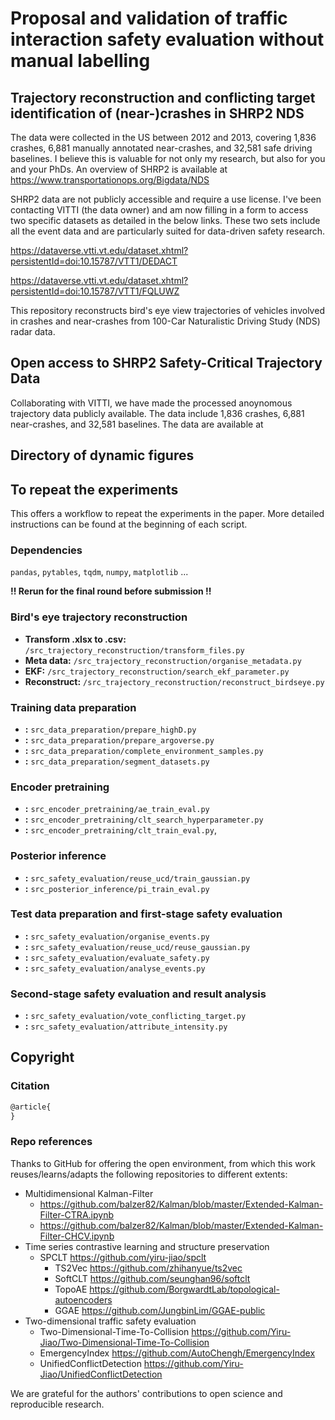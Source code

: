 # Proposal and validation of traffic interaction safety evaluation without manual labelling
## Trajectory reconstruction and conflicting target identification of (near-)crashes in SHRP2 NDS

The data were collected in the US between 2012 and 2013, covering 1,836 crashes, 6,881 manually annotated near-crashes, and 32,581 safe driving baselines. I believe this is valuable for not only my research, but also for you and your PhDs. An overview of SHRP2 is available at https://www.transportationops.org/Bigdata/NDS

SHRP2 data are not publicly accessible and require a use license. I've been contacting VITTI (the data owner) and am now filling in a form to access two specific datasets as detailed in the below links. These two sets include all the event data and are particularly suited for data-driven safety research.

https://dataverse.vtti.vt.edu/dataset.xhtml?persistentId=doi:10.15787/VTT1/DEDACT

https://dataverse.vtti.vt.edu/dataset.xhtml?persistentId=doi:10.15787/VTT1/FQLUWZ

This repository reconstructs bird's eye view trajectories of vehicles involved in crashes and near-crashes from 100-Car Naturalistic Driving Study (NDS) radar data.

## Open access to SHRP2 Safety-Critical Trajectory Data
Collaborating with VITTI, we have made the processed anoynomous trajectory data publicly available. The data include 1,836 crashes, 6,881 near-crashes, and 32,581 baselines. The data are available at

## Directory of dynamic figures


## To repeat the experiments
This offers a workflow to repeat the experiments in the paper. More detailed instructions can be found at the beginning of each script.

### Dependencies
`pandas`, `pytables`, `tqdm`, `numpy`, `matplotlib` ...

**!! Rerun for the final round before submission !!**

### Bird's eye trajectory reconstruction
- **Transform .xlsx to .csv:** `/src_trajectory_reconstruction/transform_files.py`
- **Meta data:** `/src_trajectory_reconstruction/organise_metadata.py`
- **EKF:** `/src_trajectory_reconstruction/search_ekf_parameter.py`
- **Reconstruct:** `/src_trajectory_reconstruction/reconstruct_birdseye.py`

### Training data preparation
- **:** `src_data_preparation/prepare_highD.py`
- **:** `src_data_preparation/prepare_argoverse.py`
- **:** `src_data_preparation/complete_environment_samples.py`
- **:** `src_data_preparation/segment_datasets.py`

### Encoder pretraining
- **:** `src_encoder_pretraining/ae_train_eval.py`
- **:** `src_encoder_pretraining/clt_search_hyperparameter.py`
- **:** `src_encoder_pretraining/clt_train_eval.py`,

### Posterior inference
- **:** `src_safety_evaluation/reuse_ucd/train_gaussian.py`
- **:** `src_posterior_inference/pi_train_eval.py`

### Test data preparation and first-stage safety evaluation
- **:** `src_safety_evaluation/organise_events.py`
- **:** `src_safety_evaluation/reuse_ucd/reuse_gaussian.py`
- **:** `src_safety_evaluation/evaluate_safety.py`
- **:** `src_safety_evaluation/analyse_events.py`

### Second-stage safety evaluation and result analysis
- **:** `src_safety_evaluation/vote_conflicting_target.py`
- **:** `src_safety_evaluation/attribute_intensity.py`

## Copyright
### Citation
```latex
@article{
}
```

### Repo references
Thanks to GitHub for offering the open environment, from which this work reuses/learns/adapts the following repositories to different extents:

- Multidimensional Kalman-Filter
  - https://github.com/balzer82/Kalman/blob/master/Extended-Kalman-Filter-CTRA.ipynb
  - https://github.com/balzer82/Kalman/blob/master/Extended-Kalman-Filter-CHCV.ipynb
- Time series contrastive learning and structure preservation
  - SPCLT https://github.com/yiru-jiao/spclt
    - TS2Vec https://github.com/zhihanyue/ts2vec
    - SoftCLT https://github.com/seunghan96/softclt
    - TopoAE https://github.com/BorgwardtLab/topological-autoencoders
    - GGAE https://github.com/JungbinLim/GGAE-public
- Two-dimensional traffic safety evaluation
  - Two-Dimensional-Time-To-Collision https://github.com/Yiru-Jiao/Two-Dimensional-Time-To-Collision
  - EmergencyIndex https://github.com/AutoChengh/EmergencyIndex
  - UnifiedConflictDetection https://github.com/Yiru-Jiao/UnifiedConflictDetection

We are grateful for the authors' contributions to open science and reproducible research.

